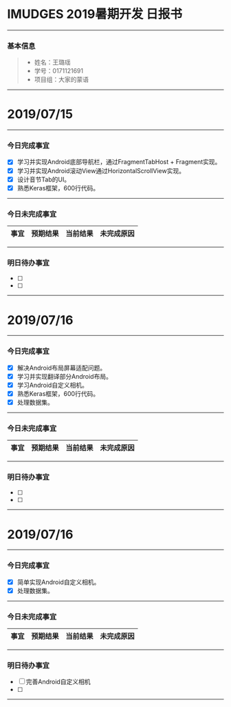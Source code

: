 # IMUDGES 2019暑期开发 日报书
-------


### 基本信息
> * 姓名：王璐瑶
> * 学号：0171121691
> * 项目组：大家的蒙语

-------


# 2019/07/15

-------

### 今日完成事宜
- [x] 学习并实现Android底部导航栏，通过FragmentTabHost + Fragment实现。
- [x] 学习并实现Android滚动View通过HorizontalScrollView实现。
- [x] 设计音节Tab的UI。
- [x] 熟悉Keras框架，600行代码。
-----
### 今日未完成事宜


| 事宜     |预期结果| 当前结果  | 未完成原因   | 
| --------   | -----:  | -----:  | :----:  |



------
### 明日待办事宜
- [ ] 
- [ ] 
-------

# 2019/07/16

-------

### 今日完成事宜
- [x] 解决Android布局屏幕适配问题。
- [x] 学习并实现翻译部分Android布局。
- [x] 学习Android自定义相机。
- [x] 熟悉Keras框架，600行代码。
- [x] 处理数据集。

-----
### 今日未完成事宜


| 事宜     |预期结果| 当前结果  | 未完成原因   | 
| --------   | -----:  | -----:  | :----:  |



------
### 明日待办事宜
- [ ] 
- [ ] 
-------

# 2019/07/16

-------

### 今日完成事宜
- [x] 简单实现Android自定义相机。
- [x] 处理数据集。

-----
### 今日未完成事宜


| 事宜     |预期结果| 当前结果  | 未完成原因   | 
| --------   | -----:  | -----:  | :----:  |



------
### 明日待办事宜
- [ ] 完善Android自定义相机
- [ ] 
-------



